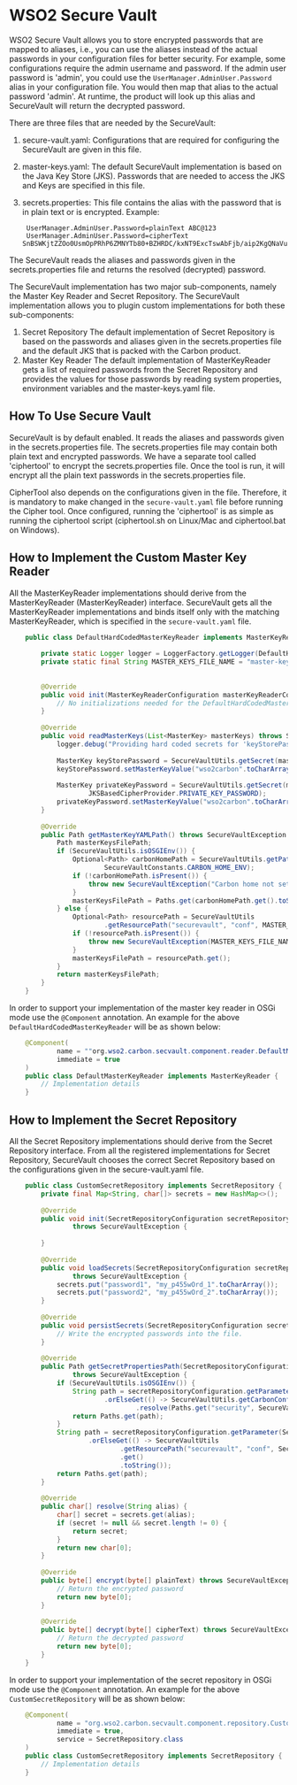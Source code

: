 # WSO2 Secure Vault
WSO2 Secure Vault allows you to store encrypted passwords that are mapped to aliases, i.e., you can 
use the aliases instead of the actual passwords in your configuration files for better security. 
For example, some configurations require the admin username and password. If the admin user password 
is 'admin', you could use the `UserManager.AdminUser.Password` alias in your configuration file. 
You would then map that alias to the actual password 'admin'. At runtime, the product will look up 
this alias and SecureVault will return the decrypted password.

There are three files that are needed by the SecureVault:

1. secure-vault.yaml: 
    Configurations that are required for configuring the SecureVault are given in this file.
2. master-keys.yaml: 
    The default SecureVault implementation is based on the Java Key Store (JKS). Passwords that are needed to access the JKS and Keys are specified in this file. 
3. secrets.properties: 
    This file contains the alias with the password that is in plain text or is encrypted.
    Example:
    
        UserManager.AdminUser.Password=plainText ABC@123
        UserManager.AdminUser.Password=cipherText SnBSWKjtZZOo0UsmOpPRhP6ZMNYTb80+BZHRDC/kxNT9ExcTswAbFjb/aip2KgQNaVuIT27UtrBaIv77Mb5sNPGiwyPrfajLNhSOlke2p8YmMkegx/mG2ytJhJa5j9iMGtCsbMt+SAf85v6kGIiH0gZA20qDZ9jnveT7/Ifz7v0\=

The SecureVault reads the aliases and passwords given in the secrets.properties file and returns the 
resolved (decrypted) password.

The SecureVault implementation has two major sub-components, namely the Master Key Reader and Secret 
Repository. The SecureVault implementation allows you to plugin custom implementations for both these 
sub-components:

1. Secret Repository
   The default implementation of Secret Repository is based on the passwords and aliases given in the 
   secrets.properties file and the default JKS that is packed with the Carbon product.
2. Master Key Reader
   The default implementation of MasterKeyReader gets a list of required passwords from the Secret 
   Repository and provides the values for those passwords by reading system properties, environment variables and the master-keys.yaml file.

## How To Use Secure Vault
SecureVault is by default enabled. It reads the aliases and passwords given in the secrets.properties 
file. The secrets.properties file may contain both plain text and encrypted passwords. We have a 
separate tool called 'ciphertool' to encrypt the secrets.properties file. Once the tool is run, it will encrypt all the plain text passwords in the secrets.properties file.

CipherTool also depends on the configurations given in the file. Therefore, it is mandatory to make 
changed in the `secure-vault.yaml`  file before running the Cipher tool. Once configured, running 
the 'ciphertool' is as simple as running the ciphertool script (ciphertool.sh on Linux/Mac and 
ciphertool.bat on Windows).

## How to Implement the Custom Master Key Reader
All the MasterKeyReader implementations should derive from the MasterKeyReader 
(MasterKeyReader) interface. SecureVault gets all the MasterKeyReader 
implementations and binds itself only with the matching MasterKeyReader, which is specified in 
the `secure-vault.yaml` file.

```java
    public class DefaultHardCodedMasterKeyReader implements MasterKeyReader {
        
        private static Logger logger = LoggerFactory.getLogger(DefaultHardCodedMasterKeyReader.class);
        private static final String MASTER_KEYS_FILE_NAME = "master-keys.yaml";
    
    
        @Override
        public void init(MasterKeyReaderConfiguration masterKeyReaderConfiguration) throws SecureVaultException {
            // No initializations needed for the DefaultHardCodedMasterKeyReader
        }
    
        @Override
        public void readMasterKeys(List<MasterKey> masterKeys) throws SecureVaultException {
            logger.debug("Providing hard coded secrets for 'keyStorePassword' and 'privateKeyPassword'");
    
            MasterKey keyStorePassword = SecureVaultUtils.getSecret(masterKeys, JKSBasedCipherProvider.KEY_STORE_PASSWORD);
            keyStorePassword.setMasterKeyValue("wso2carbon".toCharArray());
    
            MasterKey privateKeyPassword = SecureVaultUtils.getSecret(masterKeys,
                    JKSBasedCipherProvider.PRIVATE_KEY_PASSWORD);
            privateKeyPassword.setMasterKeyValue("wso2carbon".toCharArray());
        }
    
        @Override
        public Path getMasterKeyYAMLPath() throws SecureVaultException {
            Path masterKeysFilePath;
            if (SecureVaultUtils.isOSGIEnv()) {
                Optional<Path> carbonHomePath = SecureVaultUtils.getPathFromSystemVariable(SecureVaultConstants.CARBON_HOME,
                        SecureVaultConstants.CARBON_HOME_ENV);
                if (!carbonHomePath.isPresent()) {
                    throw new SecureVaultException("Carbon home not set");
                }
                masterKeysFilePath = Paths.get(carbonHomePath.get().toString(), MASTER_KEYS_FILE_NAME);
            } else {
                Optional<Path> resourcePath = SecureVaultUtils
                        .getResourcePath("securevault", "conf", MASTER_KEYS_FILE_NAME);
                if (!resourcePath.isPresent()) {
                    throw new SecureVaultException(MASTER_KEYS_FILE_NAME + "not found");
                }
                masterKeysFilePath = resourcePath.get();
            }
            return masterKeysFilePath;
        }
    }
```

In order to support your implementation of the master key reader in OSGi mode use the `@Component` 
annotation. An example for the above `DefaultHardCodedMasterKeyReader` will be as shown below:

```java
    @Component(
            name = ""org.wso2.carbon.secvault.component.reader.DefaultMasterKeyReader"",
            immediate = true
    )
    public class DefaultMasterKeyReader implements MasterKeyReader {
        // Implementation details
    }
```

## How to Implement the Secret Repository
All the Secret Repository implementations should derive from the Secret Repository interface. 
From all the registered implementations for Secret Repository, SecureVault chooses the correct 
Secret Repository based on the configurations given in the secure-vault.yaml file.

```java
    public class CustomSecretRepository implements SecretRepository {
        private final Map<String, char[]> secrets = new HashMap<>();
    
        @Override
        public void init(SecretRepositoryConfiguration secretRepositoryConfiguration, MasterKeyReader masterKeyReader)
                throws SecureVaultException {
    
        }
    
        @Override
        public void loadSecrets(SecretRepositoryConfiguration secretRepositoryConfiguration)
                throws SecureVaultException {
            secrets.put("password1", "my_p455wOrd_1".toCharArray());
            secrets.put("password2", "my_p455wOrd_2".toCharArray());
        }
        
        @Override
        public void persistSecrets(SecretRepositoryConfiguration secretRepositoryConfiguration) throws SecureVaultException {
            // Write the encrypted passwords into the file.
        }
        
        @Override
        public Path getSecretPropertiesPath(SecretRepositoryConfiguration secretRepositoryConfiguration)
                throws SecureVaultException {
            if (SecureVaultUtils.isOSGIEnv()) {
                String path = secretRepositoryConfiguration.getParameter(SecureVaultConstants.LOCATION)
                        .orElseGet(() -> SecureVaultUtils.getCarbonConfigHome().get()
                                .resolve(Paths.get("security", SecureVaultConstants.SECRETS_PROPERTIES)).toString());
                return Paths.get(path);
            }
            String path = secretRepositoryConfiguration.getParameter(SecureVaultConstants.LOCATION)
                    .orElseGet(() -> SecureVaultUtils
                            .getResourcePath("securevault", "conf", SecureVaultConstants.SECRETS_PROPERTIES)
                            .get()
                            .toString());
            return Paths.get(path);
        }
        
        @Override
        public char[] resolve(String alias) {
            char[] secret = secrets.get(alias);
            if (secret != null && secret.length != 0) {
                return secret;
            }
            return new char[0];
        }
        
        @Override
        public byte[] encrypt(byte[] plainText) throws SecureVaultException {
            // Return the encrypted password
            return new byte[0];
        }
        
        @Override
        public byte[] decrypt(byte[] cipherText) throws SecureVaultException {
            // Return the decrypted password
            return new byte[0];
        }
    }
```

In order to support your implementation of the secret repository in OSGi mode use the `@Component` 
annotation. An example for the above `CustomSecretRepository` will be as shown below:

```java
    @Component(
            name = "org.wso2.carbon.secvault.component.repository.CustomSecretRepository",
            immediate = true,
            service = SecretRepository.class
    )
    public class CustomSecretRepository implements SecretRepository {
        // Implementation details
    }
```

